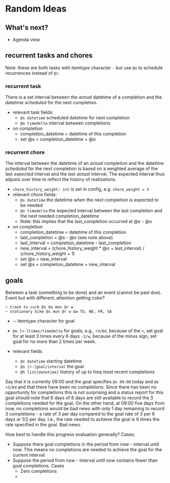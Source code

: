 # Random Ideas

## What's next?

- Agenda view

## recurrent tasks and chores

Note: these are both tasks with itemtype character `-` but use `@o` to schedule recurrences instead of `@r`.

### recurrent task

There is a set interval between the _actual_ datetime of a completion and the datetime _scheduled_ for the next completion.

- relevant task fields:
  - `@s datetime` scheduled datetime for next completion
  - `@o timedelta` interval between completions
- on completion
  - completion_datetime = datetime of this completion
  - set @s = completion_datetime + @o

### recurrent chore

The interval between the datetime of an _actual_ completion and the datetime _scheduled_ for the next completion is based on a weighted average of the last _expected_ interval and the last _actual_ interval. The expected interval thus adjusts over time to reflect the history of realizations.

- `chore_history_weight: int` is set in config, e.g. `chore_weight = 3`
- relevant chore fields:
  - `@s datetime` the datetime when the next completion is expected to be needed
  - `@o timedelta` the expected interval between the last completion and the next
    needed completion_datetime
  - Note: this implies that the last_completion occurred at @s - @o
- on completion
  - completion_datetime = datetime of this completion
  - last_completion = @s - @o (see note above)
  - last_interval = completion_datetime - last_completion
  - new_interval = (chore_history_weight \* @o + last_interval) / (chore_history_weight + 1)
  - set @o = new_interval
  - set @s = completion_datetime + new_interval

## goals

Between a task (something to be done) and an event (cannot be past due). Event but with different, attention getting color? 

```
~ trash to curb @s 8a mon @r w 
~ stationary bike @s mon @r w &w TU, WE, FR, SA 
```

- `~`: itemtype character for goal
- `@o [+-]times/timedelta` for goals, e.g., `+3/6d`, because of the `+`, set goal for at least 3 times every 6 days `-2/w`, because of the minus sign, set goal for no more than 2 times per week.

- relevant fields
  - `@s datetime` starting datetime
  - `@o [+-]goal/interval` the goal
  - `@h list[datetime]` history of up to freq most recent completions

Say that it is currently 09:00 and the goal specifies `@s 09:00` today and `@o +3/6d` and that there have been no completions. Since there has been no opportunity for completions this is not surprising and a status report for this goal should note that 6 days of 6 days are still available to record the 3 completions needed for the goal. On the other hand, at 09:00 five days from now, no completions would be bad news with only 1 day remaining to record 3 completions - a rate of 3 per day compared to the goal rate of 3 per 6 days or 1/2 per day. I.e., the rate needed to achieve the goal is 6 times the rate specified in the goal. Bad news.

How best to handle this progress evaluation generally? Cases:

- Suppose there goal completions in the period from now - interval until now.
  This means no completions are needed to achieve the goal for the current interval.
- Suppose the period from now - interval until now contains fewer than goal completions. Cases
  - Zero completions
  -
